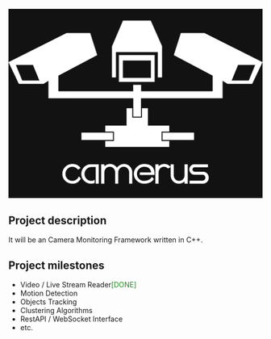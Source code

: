 ![camerus_logo](https://github.com/pz0/Camerus/blob/master/logo.png)

<h2>Project description</h2>
It will be an Camera Monitoring Framework written in C++.

<h2>Project milestones</h2>
<ul>
<li>Video / Live Stream Reader<span style="color:forestgreen;">[DONE]</span></li>
<li>Motion Detection</li>
<li>Objects Tracking</li>
<li>Clustering Algorithms</li>
<li>RestAPI / WebSocket Interface</li>
<li>etc.</li>
</ul>